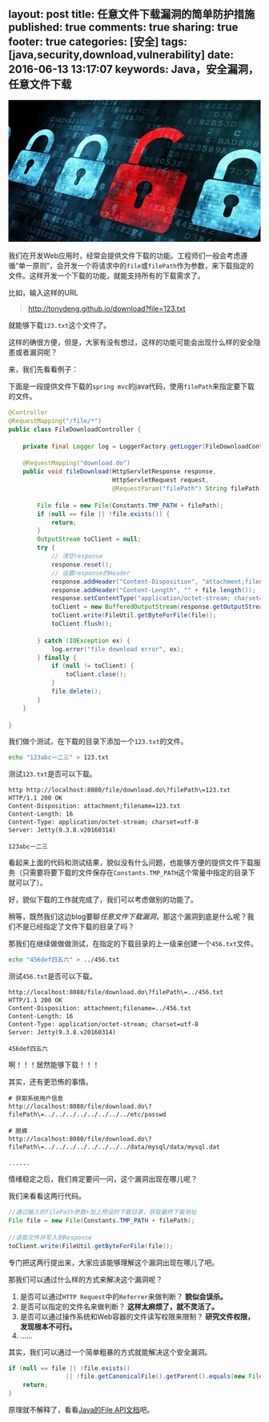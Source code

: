 layout: post
title: 任意文件下载漏洞的简单防护措施
published: true
comments: true
sharing: true
footer: true
categories: [安全]
tags: [java,security,download,vulnerability]
date: 2016-06-13 13:17:07
keywords: Java，安全漏洞，任意文件下载
---

![security](/images/blog/download-vulnerability/security.jpg)

我们在开发Web应用时，经常会提供文件下载的功能。工程师们一般会考虑遵循“单一原则”，会开发一个将请求中的`file`或`filePath`作为参数，来下载指定的文件。这样开发一个下载的功能，就能支持所有的下载需求了。

比如，输入这样的URL

> http://tonydeng.github.io/download?file=123.txt

就能够下载`123.txt`这个文件了。

这样的确很方便，但是，大家有没有想过，这样的功能可能会出现什么样的安全隐患或者漏洞呢？

<!-- more -->

来，我们先看看例子：

下面是一段提供文件下载的`spring mvc`的java代码，使用`filePath`来指定要下载的文件。

```java
@Controller
@RequestMapping("/file/*")
public class FileDownloadController {

    private final Logger log = LoggerFactory.getLogger(FileDownloadController.class);

    @RequestMapping("download.do")
    public void fileDownload(HttpServletResponse response,
                             HttpServletRequest request,
                             @RequestParam("filePath") String filePath) throws Exception {

        File file = new File(Constants.TMP_PATH + filePath);
        if (null == file || !file.exists()) {
            return;
        }
        OutputStream toClient = null;
        try {
            // 清空response
            response.reset();
            // 设置response的Header
            response.addHeader("Content-Disposition", "attachment;filename=" + new String(filePath.getBytes("utf-8")));
            response.addHeader("Content-Length", "" + file.length());
            response.setContentType("application/octet-stream; charset=utf-8");
            toClient = new BufferedOutputStream(response.getOutputStream());
            toClient.write(FileUtil.getByteForFile(file));
            toClient.flush();

        } catch (IOException ex) {
            log.error("file download error", ex);
        } finally {
            if (null != toClient) {
                toClient.close();
            }
            file.delete();
        }
    }

}
```

我们做个测试，在下载的目录下添加一个`123.txt`的文件。

```bash
echo "123abc一二三" > 123.txt
```

测试`123.txt`是否可以下载。

```
http http://localhost:8080/file/download.do\?filePath\=123.txt
HTTP/1.1 200 OK
Content-Disposition: attachment;filename=123.txt
Content-Length: 16
Content-Type: application/octet-stream; charset=utf-8
Server: Jetty(9.3.8.v20160314)

123abc一二三

```

看起来上面的代码和测试结果，貌似没有什么问题，也能够方便的提供文件下载服务（只需要将要下载的文件保存在`Constants.TMP_PATH`这个常量中指定的目录下就可以了）。

好，貌似下载的工作就完成了，我们可以考虑做别的功能了。

稍等，既然我们这边blog要聊*任意文件下载漏洞*，那这个漏洞到底是什么呢？我们不是已经指定了文件下载的目录了吗？

那我们在继续做做做测试，在指定的下载目录的上一级来创建一个`456.txt`文件。

```bash
echo "456def四五六" > ../456.txt
```

测试`456.txt`是否可以下载。

```
http://localhost:8080/file/download.do\?filePath\=../456.txt
HTTP/1.1 200 OK
Content-Disposition: attachment;filename=../456.txt
Content-Length: 16
Content-Type: application/octet-stream; charset=utf-8
Server: Jetty(9.3.8.v20160314)

456def四五六

```

啊！！！居然能够下载！！！

其实，还有更恐怖的事情。


```
# 获取系统用户信息
http://localhost:8080/file/download.do\?filePath\=../../../../../../../../etc/passwd

# 脱裤
http://localhost:8080/file/download.do\?filePath\=../../../../../../../../data/mysql/data/mysql.dat

......
```

情绪稳定之后，我们肯定要问一问，这个漏洞出现在哪儿呢？

我们来看看这两行代码。

```java
//通过输入的filePath参数+加上预设的下载目录，获取最终下载地址
File file = new File(Constants.TMP_PATH + filePath);
 
//读取文件并写入到Response
toClient.write(FileUtil.getByteForFile(file));
```

专门把这两行提出来，大家应该能够理解这个漏洞出现在哪儿了吧。


那我们可以通过什么样的方式来解决这个漏洞呢？

1. 是否可以通过`HTTP Request`中的`Referrer`来做判断？ **貌似会误杀。**
2. 是否可以指定的文件名来做判断？ **这样太麻烦了，就不灵活了。**
3. 是否可以通过操作系统和Web容器的文件读写权限来限制？ **研究文件权限，发现根本不可行。**
4. ......

其实，我们可以通过一个简单粗暴的方式就能解决这个安全漏洞。

```java
if (null == file || !file.exists() 
                || !file.getCanonicalFile().getParent().equals(new File(Constants.TMP_PATH).getCanonicalPath())) {
	return;
}
```

原理就不解释了，看看[Java的File API文档](http://docs.oracle.com/javase/8/docs/api/java/io/File.html#getCanonicalPath--)吧。